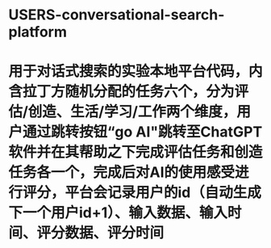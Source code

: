 # USERS-conversational-search-platform
# 用于对话式搜索的实验本地平台代码，内含拉丁方随机分配的任务六个，分为评估/创造、生活/学习/工作两个维度，用户通过跳转按钮“go AI"跳转至ChatGPT软件并在其帮助之下完成评估任务和创造任务各一个，完成后对AI的使用感受进行评分，平台会记录用户的id（自动生成下一个用户id+1）、输入数据、输入时间、评分数据、评分时间
